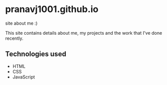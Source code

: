 # pranavj1001.github.io

site about me :)

This site contains details about me, my projects and the work that I've done recently.

## Technologies used

* HTML
* CSS
* JavaScript
